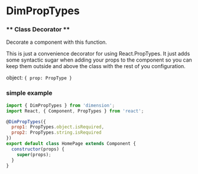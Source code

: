 # DimPropTypes
### ** Class Decorator **

Decorate a component with this function.

This is just a convenience decorator for using React.PropTypes. It just adds some syntactic sugar when adding your props to the component so you can keep them outside and above the class with the rest of you configuration.

object: ```{ prop: PropType }```

### simple example
``` javascript
import { DimPropTypes } from 'dimension';
import React, { Component, PropTypes } from 'react';

@DimPropTypes({
  prop1: PropTypes.object.isRequired,
  prop2: PropTypes.string.isRequired
})
export default class HomePage extends Component {
  constructor(props) {
    super(props);
  }
}
```
